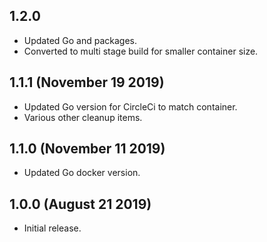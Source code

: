 ## 1.2.0

* Updated Go and packages.
* Converted to multi stage build for smaller container size.

## 1.1.1 (November 19 2019)

* Updated Go version for CircleCi to match container.
* Various other cleanup items.

## 1.1.0 (November 11 2019)

* Updated Go docker version.

## 1.0.0 (August 21 2019)

* Initial release.
